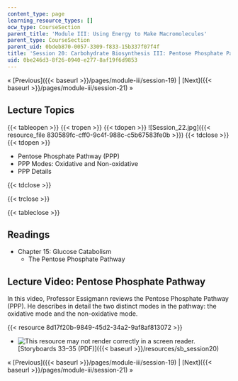 ```yaml
---
content_type: page
learning_resource_types: []
ocw_type: CourseSection
parent_title: 'Module III: Using Energy to Make Macromolecules'
parent_type: CourseSection
parent_uid: 0bdeb870-0057-3309-f833-15b337f07f4f
title: 'Session 20: Carbohydrate Biosynthesis III: Pentose Phosphate Pathway'
uid: 0be246d3-8f26-0940-e277-8af19f6d9853
---
```


« [Previous]({{< baseurl >}}/pages/module-iii/session-19) | [Next]({{< baseurl >}}/pages/module-iii/session-21) »

Lecture Topics
--------------

{{< tableopen >}}
{{< tropen >}}
{{< tdopen >}}
![Session_22.jpg]({{< resource_file 830589fc-cff0-9c4f-988c-c5b67583fe0b >}})
{{< tdclose >}}
{{< tdopen >}}


*   Pentose Phosphate Pathway (PPP)
*   PPP Modes: Oxidative and Non-oxidative
*   PPP Details


{{< tdclose >}}

{{< trclose >}}

{{< tableclose >}}

Readings
--------

*   Chapter 15: Glucose Catabolism
    *   The Pentose Phosphate Pathway

Lecture Video: Pentose Phosphate Pathway
----------------------------------------

In this video, Professor Essigmann reviews the Pentose Phosphate Pathway (PPP). He describes in detail the two distinct modes in the pathway: the oxidative mode and the non-oxidative mode.

{{< resource 8d17f20b-9849-45d2-34a2-9af8af813072 >}}

*   ![This resource may not render correctly in a screen reader.](/images/inacessible.gif)[Storyboards 33–35 (PDF)]({{< baseurl >}}/resources/sb_session20)

« [Previous]({{< baseurl >}}/pages/module-iii/session-19) | [Next]({{< baseurl >}}/pages/module-iii/session-21) »